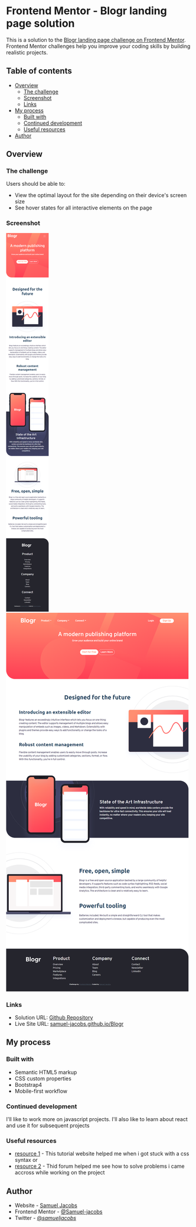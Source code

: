 # Frontend Mentor - Blogr landing page solution

This is a solution to the [Blogr landing page challenge on Frontend Mentor](https://www.frontendmentor.io/challenges/blogr-landing-page-EX2RLAApP). Frontend Mentor challenges help you improve your coding skills by building realistic projects. 

## Table of contents

- [Overview](#overview)
  - [The challenge](#the-challenge)
  - [Screenshot](#screenshot)
  - [Links](#links)
- [My process](#my-process)
  - [Built with](#built-with)
  - [Continued development](#continued-development)
  - [Useful resources](#useful-resources)
- [Author](#author)




## Overview

### The challenge

Users should be able to:

- View the optimal layout for the site depending on their device's screen size
- See hover states for all interactive elements on the page

### Screenshot

![](./blogr-mobile.png)
![](./blogr-desktop.png)


### Links

- Solution URL: [Github Repository](https://github.com/Samuel-jacobs/Blogr)
- Live Site URL: [samuel-jacobs.github.io/Blogr](https://samuel-jacobs.github.io/Blogr/)

## My process

### Built with

- Semantic HTML5 markup
- CSS custom properties
- Bootstrap4
- Mobile-first workflow


### Continued development

I'll like to work more on javascript projects. I'll also like to learn about react and use it for subsequent projects

### Useful resources

- [resource 1](https://www.w3schools.com) - This tutorial website helped me when i got stuck with a css syntax or 
- [resource 2](https://www.stackoverflow.com) - Thid forum helped me see how to solve problems i came accross while working on the project

## Author

- Website - [Samuel Jacobs](https://samueljacobs.netlify.app)
- Frontend Mentor - [@Samuel-jacobs](https://www.frontendmentor.io/profile/Samuel-jacobs)
- Twitter - [@_samueljacobs_](https://www.twitter.com/_samueljacobs_)



